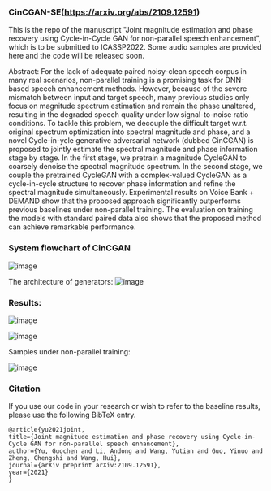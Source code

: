 ### CinCGAN-SE(https://arxiv.org/abs/2109.12591)
This is the repo of the manuscript "Joint magnitude estimation and phase recovery using Cycle-in-Cycle GAN for non-parallel speech enhancement", which is to be submitted to ICASSP2022. Some audio samples are provided here and the code will be released soon.

Abstract: For the lack of adequate paired noisy-clean speech corpus in many real scenarios, non-parallel training is a promising task for DNN-based speech enhancement methods. However, because of the severe mismatch between input and target speech, many previous studies only focus on magnitude spectrum estimation and remain the phase unaltered, resulting in the degraded speech quality under low signal-to-noise ratio conditions. To tackle this problem, we decouple the difficult target w.r.t. original spectrum optimization into spectral magnitude and phase, and a novel Cycle-in-ycle generative adversarial network (dubbed CinCGAN) is proposed to jointly estimate the spectral magnitude and phase information stage by stage. In the first stage, we pretrain a magnitude CycleGAN to coarsely denoise the spectral magnitude spectrum. In the second stage, we couple the pretrained CycleGAN with a complex-valued CycleGAN as a cycle-in-cycle structure to recover phase information and refine the spectral magnitude simultaneously. Experimental results on Voice Bank + DEMAND show that the proposed approach significantly outperforms previous baselines under non-parallel training. The evaluation on training the models with standard paired data also shows that the proposed method can achieve remarkable performance.

### System flowchart of CinCGAN
![image](https://user-images.githubusercontent.com/51236251/135373274-a89d2458-7038-48a2-bead-b1640026cc67.png)

The architecture of generators:
![image](https://user-images.githubusercontent.com/51236251/135372928-9d6b1480-d357-4ec1-83f6-625791d71c6c.png)

### Results:
![image](https://user-images.githubusercontent.com/51236251/135373001-cd62343b-e44e-40e1-8c3a-0e9a85250464.png)

![image](https://user-images.githubusercontent.com/51236251/135373047-7cbc19e1-deba-4cb8-8d47-bee76d86b8a2.png)

Samples under non-parallel training:

![image](https://user-images.githubusercontent.com/51236251/135373159-d5e57d3f-737d-4522-8662-8f284e720f48.png)


### Citation
If you use our code in your research or wish to refer to the baseline results, please use the following BibTeX entry.

	@article{yu2021joint,
  	title={Joint magnitude estimation and phase recovery using Cycle-in-Cycle GAN for non-parallel speech enhancement},
  	author={Yu, Guochen and Li, Andong and Wang, Yutian and Guo, Yinuo and Zheng, Chengshi and Wang, Hui},
  	journal={arXiv preprint arXiv:2109.12591},
  	year={2021}
	}
